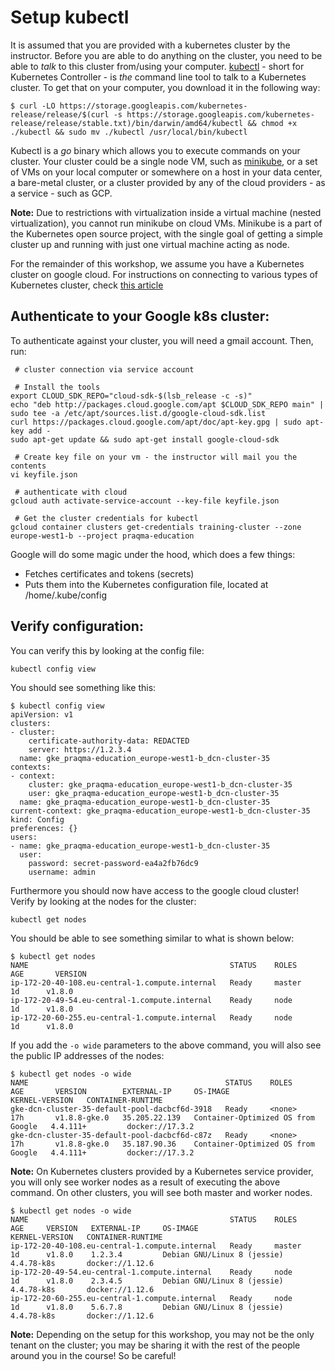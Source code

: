 # Setup kubectl

It is assumed that you are provided with a kubernetes cluster by the instructor. Before you are able to do anything on the cluster, you need to be able to *talk* to this cluster from/using your computer. [kubectl](https://kubernetes.io/docs/tasks/tools/install-kubectl/) - short for Kubernetes Controller - is *the* command line tool to talk to a Kubernetes cluster. To get that on your computer, you download it in the following way:


```
$ curl -LO https://storage.googleapis.com/kubernetes-release/release/$(curl -s https://storage.googleapis.com/kubernetes-release/release/stable.txt)/bin/darwin/amd64/kubectl && chmod +x ./kubectl && sudo mv ./kubectl /usr/local/bin/kubectl
```

Kubectl is a *go* binary which allows you to execute commands on your cluster. Your cluster could be a single node VM, such as [minikube](https://github.com/kubernetes/minikube), or a set of VMs on your local computer or somewhere on a host in your data center, a bare-metal cluster, or a cluster provided by any of the cloud providers - as a service - such as GCP.

**Note:** Due to restrictions with virtualization inside a virtual machine (nested virtualization), you cannot run minikube on cloud VMs. Minikube is a part of the Kubernetes open source project, with the single goal of getting a simple cluster up and running with just one virtual machine acting as node.

For the remainder of this workshop, we assume you have a Kubernetes cluster on google cloud. For instructions on connecting to various types of Kubernetes cluster, check [this article](https://kubernetes.io/docs/tasks/tools/install-kubectl/#configure-kubectl)


## Authenticate to your Google k8s cluster:
To authenticate against your cluster, you will need a gmail account. Then, run:

```
 # cluster connection via service account

 # Install the tools
export CLOUD_SDK_REPO="cloud-sdk-$(lsb_release -c -s)"
echo "deb http://packages.cloud.google.com/apt $CLOUD_SDK_REPO main" | sudo tee -a /etc/apt/sources.list.d/google-cloud-sdk.list
curl https://packages.cloud.google.com/apt/doc/apt-key.gpg | sudo apt-key add -
sudo apt-get update && sudo apt-get install google-cloud-sdk

 # Create key file on your vm - the instructor will mail you the contents
vi keyfile.json

 # authenticate with cloud
gcloud auth activate-service-account --key-file keyfile.json

 # Get the cluster credentials for kubectl
gcloud container clusters get-credentials training-cluster --zone europe-west1-b --project praqma-education
```

Google will do some magic under the hood, which does a few things:
* Fetches certificates and tokens (secrets)
* Puts them into the Kubernetes configuration file, located at /home/.kube/config

## Verify configuration:
You can verify this by looking at the config file:

```
kubectl config view
```

You should see something like this:

```
$ kubectl config view
apiVersion: v1
clusters:
- cluster:
    certificate-authority-data: REDACTED
    server: https://1.2.3.4
  name: gke_praqma-education_europe-west1-b_dcn-cluster-35
contexts:
- context:
    cluster: gke_praqma-education_europe-west1-b_dcn-cluster-35
    user: gke_praqma-education_europe-west1-b_dcn-cluster-35
  name: gke_praqma-education_europe-west1-b_dcn-cluster-35
current-context: gke_praqma-education_europe-west1-b_dcn-cluster-35
kind: Config
preferences: {}
users:
- name: gke_praqma-education_europe-west1-b_dcn-cluster-35
  user:
    password: secret-password-ea4a2fb76dc9
    username: admin
```


Furthermore you should now have access to the google cloud cluster! Verify by looking at the nodes for the cluster:

```
kubectl get nodes
```

You should be able to see something similar to what is shown below:
```
$ kubectl get nodes
NAME                                             STATUS    ROLES     AGE       VERSION
ip-172-20-40-108.eu-central-1.compute.internal   Ready     master    1d      v1.8.0
ip-172-20-49-54.eu-central-1.compute.internal    Ready     node      1d      v1.8.0
ip-172-20-60-255.eu-central-1.compute.internal   Ready     node      1d      v1.8.0
```

If you add the `-o wide` parameters to the above command, you will also see the public IP addresses of the nodes:

```
$ kubectl get nodes -o wide
NAME                                            STATUS    ROLES     AGE       VERSION        EXTERNAL-IP     OS-IMAGE                             KERNEL-VERSION   CONTAINER-RUNTIME
gke-dcn-cluster-35-default-pool-dacbcf6d-3918   Ready     <none>    17h       v1.8.8-gke.0   35.205.22.139   Container-Optimized OS from Google   4.4.111+         docker://17.3.2
gke-dcn-cluster-35-default-pool-dacbcf6d-c87z   Ready     <none>    17h       v1.8.8-gke.0   35.187.90.36    Container-Optimized OS from Google   4.4.111+         docker://17.3.2
```

**Note:** On Kubernetes clusters provided by a Kubernetes service provider, you will only see worker nodes as a result of executing the above command. On other clusters, you will see both master and worker nodes.

```
$ kubectl get nodes -o wide
NAME                                             STATUS    ROLES     AGE     VERSION   EXTERNAL-IP     OS-IMAGE                      KERNEL-VERSION   CONTAINER-RUNTIME
ip-172-20-40-108.eu-central-1.compute.internal   Ready     master    1d      v1.8.0    1.2.3.4         Debian GNU/Linux 8 (jessie)   4.4.78-k8s       docker://1.12.6
ip-172-20-49-54.eu-central-1.compute.internal    Ready     node      1d      v1.8.0    2.3.4.5         Debian GNU/Linux 8 (jessie)   4.4.78-k8s       docker://1.12.6
ip-172-20-60-255.eu-central-1.compute.internal   Ready     node      1d      v1.8.0    5.6.7.8         Debian GNU/Linux 8 (jessie)   4.4.78-k8s       docker://1.12.6
```



**Note:** Depending on the setup for this workshop, you may not be the only tenant on the cluster; you may be sharing it with the rest of the people around you in the course! So be careful!

